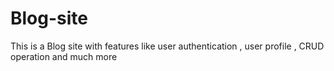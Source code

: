 # Blog-site
This is a Blog site with features like user authentication , user profile , CRUD operation and much more
